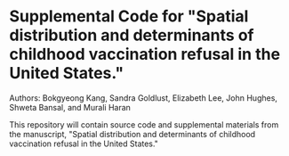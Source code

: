 # Supplemental Code for "Spatial distribution and determinants of childhood vaccination refusal in the United States."
Authors: Bokgyeong Kang, Sandra Goldlust, Elizabeth Lee, John Hughes, Shweta Bansal, and Murali Haran

This repository will contain source code and supplemental materials from the manuscript, "Spatial distribution and determinants of childhood vaccination refusal in the United States."
